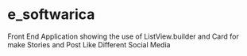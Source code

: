 # e_softwarica

Front End Application showing the use of ListView.builder and Card for make Stories and Post 
Like Different Social Media

